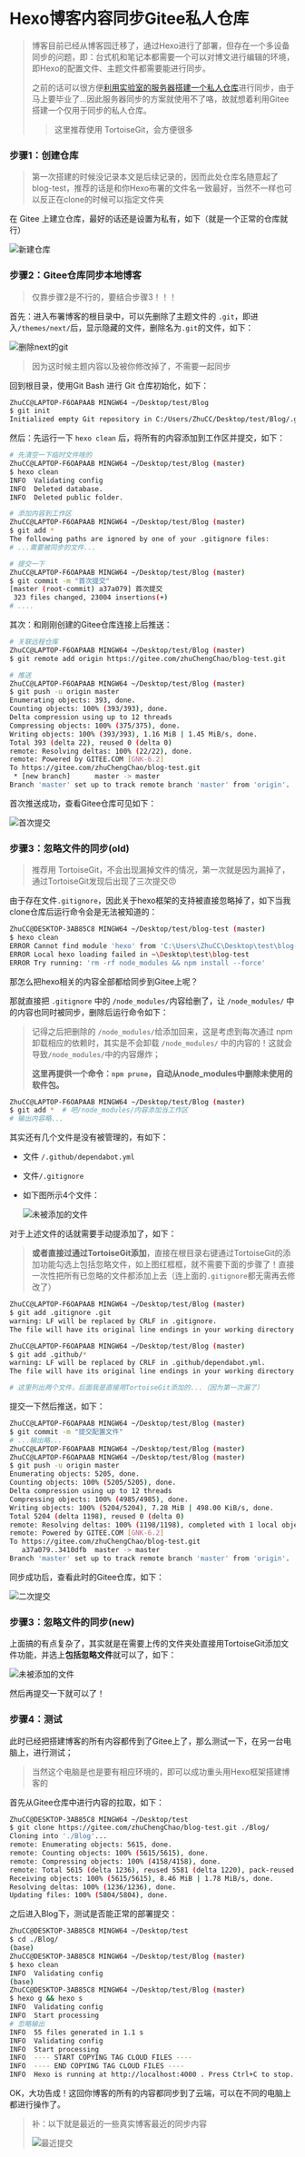 # Hexo博客内容同步Gitee私人仓库

> 博客目前已经从博客园迁移了，通过Hexo进行了部署，但存在一个多设备同步的问题，即：台式机和笔记本都需要一个可以对博文进行编辑的环境，即Hexo的配置文件、主题文件都需要能进行同步。
>
> 之前的话可以很方便[利用实验室的服务器搭建一个私人仓库](https://xianyuchao.cn/2020/10/18/%E7%8E%AF%E5%A2%83%E9%85%8D%E7%BD%AE/%E6%90%AD%E5%BB%BA%E4%B8%80%E4%B8%AA%E6%9C%AC%E5%9C%B0%E7%A7%81%E4%BA%BAGit%E4%BB%93%E5%BA%93/)进行同步，由于马上要毕业了...因此服务器同步的方案就使用不了咯，故就想着利用Gitee搭建一个仅用于同步的私人仓库。
>
> > 这里推荐使用 TortoiseGit，会方便很多

### 步骤1：创建仓库

> 第一次搭建的时候没记录本文是后续记录的，因而此处仓库名随意起了blog-test，推荐的话是和你Hexo布署的文件名一致最好，当然不一样也可以反正在clone的时候可以指定文件夹

在 Gitee 上建立仓库，最好的话还是设置为私有，如下（就是一个正常的仓库就行）

![新建仓库](https://xycnotes.oss-cn-hangzhou.aliyuncs.com/img/202206252046860.PNG)

### 步骤2：Gitee仓库同步本地博客

> 仅靠步骤2是不行的，要结合步骤3！！！

首先：进入布署博客的根目录中，可以先删除了主题文件的 `.git`，即进入`/themes/next/`后，显示隐藏的文件，删除名为`.git`的文件，如下：

![删除next的git](https://xycnotes.oss-cn-hangzhou.aliyuncs.com/img/202206252046783.PNG)

> 因为这时候主题内容以及被你修改掉了，不需要一起同步

回到根目录，使用Git Bash 进行 Git 仓库初始化，如下：

```bash
ZhuCC@LAPTOP-F6OAPAAB MINGW64 ~/Desktop/test/Blog
$ git init
Initialized empty Git repository in C:/Users/ZhuCC/Desktop/test/Blog/.git/
```

然后：先运行一下 `hexo clean` 后，将所有的内容添加到工作区并提交，如下：

```bash
# 先清空一下临时文件啥的
ZhuCC@LAPTOP-F6OAPAAB MINGW64 ~/Desktop/test/Blog (master)
$ hexo clean
INFO  Validating config
INFO  Deleted database.
INFO  Deleted public folder.

# 添加内容到工作区
ZhuCC@LAPTOP-F6OAPAAB MINGW64 ~/Desktop/test/Blog (master)
$ git add *
The following paths are ignored by one of your .gitignore files:
# ...需要被同步的文件...

# 提交一下
ZhuCC@LAPTOP-F6OAPAAB MINGW64 ~/Desktop/test/Blog (master)
$ git commit -m "首次提交"
[master (root-commit) a37a079] 首次提交
 323 files changed, 23004 insertions(+)
# ....
```

其次：和刚刚创建的Gitee仓库连接上后推送：

```bash
# 关联远程仓库
ZhuCC@LAPTOP-F6OAPAAB MINGW64 ~/Desktop/test/Blog (master)
$ git remote add origin https://gitee.com/zhuChengChao/blog-test.git

# 推送
ZhuCC@LAPTOP-F6OAPAAB MINGW64 ~/Desktop/test/Blog (master)
$ git push -u origin master
Enumerating objects: 393, done.
Counting objects: 100% (393/393), done.
Delta compression using up to 12 threads
Compressing objects: 100% (375/375), done.
Writing objects: 100% (393/393), 1.16 MiB | 1.45 MiB/s, done.
Total 393 (delta 22), reused 0 (delta 0)
remote: Resolving deltas: 100% (22/22), done.
remote: Powered by GITEE.COM [GNK-6.2]
To https://gitee.com/zhuChengChao/blog-test.git
 * [new branch]      master -> master
Branch 'master' set up to track remote branch 'master' from 'origin'.
```

首次推送成功，查看Gitee仓库可见如下：

![首次提交](https://xycnotes.oss-cn-hangzhou.aliyuncs.com/img/202206252046839.PNG)

### 步骤3：忽略文件的同步(old)

> 推荐用 TortoiseGit，不会出现漏掉文件的情况，第一次就是因为漏掉了，通过TortoiseGit发现后出现了三次提交:angry:

由于存在文件`.gitignore`，因此关于hexo框架的支持被直接忽略掉了，如下当我clone仓库后运行命令会是无法被知道的：

```bash
ZhuCC@DESKTOP-3AB85C8 MINGW64 ~/Desktop/test/blog-test (master)
$ hexo clean
ERROR Cannot find module 'hexo' from 'C:\Users\ZhuCC\Desktop\test\blog-test'
ERROR Local hexo loading failed in ~\Desktop\test\blog-test
ERROR Try running: 'rm -rf node_modules && npm install --force'
```

那怎么把hexo相关的内容全部都给同步到Gitee上呢？

那就直接把 `.gitignore` 中的 `/node_modules/`内容给删了，让 `/node_modules/` 中的内容也同时被同步，删除后运行命令如下：

> 记得之后把删除的 `/node_modules/`给添加回来，这是考虑到每次通过 npm 卸载相应的依赖时，其实是不会卸载 `/node_modules/` 中的内容的！这就会导致`/node_modules/`中的内容爆炸；
>
> **这里再提供一个命令：`npm prune`，自动从node_modules中删除未使用的软件包。**

```bash
ZhuCC@LAPTOP-F6OAPAAB MINGW64 ~/Desktop/test/Blog (master)
$ git add *  # 吧/node_modules/内容添加当工作区
# 输出内容略...
```

其实还有几个文件是没有被管理的，有如下：

* 文件 `/.github/dependabot.yml` 

* 文件`/.gitignore`

* 如下图所示4个文件：

  ![未被添加的文件](https://xycnotes.oss-cn-hangzhou.aliyuncs.com/img/202206252046821.PNG)

对于上述文件的话就需要手动提添加了，如下：

> **或者直接过通过TortoiseGit添加**，直接在根目录右键通过TortoiseGit的添加功能勾选上包括忽略文件，如上图红框框，就不需要下面的步骤了！直接一次性把所有已忽略的文件都添加上去（连上面的`.gitignore`都无需再去修改了）

```bash
ZhuCC@LAPTOP-F6OAPAAB MINGW64 ~/Desktop/test/Blog (master)
$ git add .gitignore .git
warning: LF will be replaced by CRLF in .gitignore.
The file will have its original line endings in your working directory

ZhuCC@LAPTOP-F6OAPAAB MINGW64 ~/Desktop/test/Blog (master)
$ git add .github/*
warning: LF will be replaced by CRLF in .github/dependabot.yml.
The file will have its original line endings in your working directory

# 这里列出两个文件，后面我是直接用TortoiseGit添加的...（因为第一次漏了）
```

提交一下然后推送，如下：

```bash
ZhuCC@LAPTOP-F6OAPAAB MINGW64 ~/Desktop/test/Blog (master)
$ git commit -m "提交配置文件"
# ...输出略...
ZhuCC@LAPTOP-F6OAPAAB MINGW64 ~/Desktop/test/Blog (master)
ZhuCC@LAPTOP-F6OAPAAB MINGW64 ~/Desktop/test/Blog (master)
$ git push -u origin master
Enumerating objects: 5205, done.
Counting objects: 100% (5205/5205), done.
Delta compression using up to 12 threads
Compressing objects: 100% (4985/4985), done.
Writing objects: 100% (5204/5204), 7.28 MiB | 498.00 KiB/s, done.
Total 5204 (delta 1198), reused 0 (delta 0)
remote: Resolving deltas: 100% (1198/1198), completed with 1 local object.
remote: Powered by GITEE.COM [GNK-6.2]
To https://gitee.com/zhuChengChao/blog-test.git
   a37a079..3410dfb  master -> master
Branch 'master' set up to track remote branch 'master' from 'origin'.
```

同步成功后，查看此时的Gitee仓库，如下：

![二次提交](https://xycnotes.oss-cn-hangzhou.aliyuncs.com/img/202206252046984.PNG)

### 步骤3：忽略文件的同步(new)

上面搞的有点复杂了，其实就是在需要上传的文件夹处直接用TortoiseGit添加文件功能，并选上**包括忽略文件**就可以了，如下：

![未被添加的文件](https://xycnotes.oss-cn-hangzhou.aliyuncs.com/img/202206252046417.PNG)

然后再提交一下就可以了！

### 步骤4：测试

此时已经把搭建博客的所有内容都传到了Gitee上了，那么测试一下，在另一台电脑上，进行测试；

> 当然这个电脑是也是要有相应环境的，即可以成功重头用Hexo框架搭建博客的

首先从Gitee仓库中进行内容的拉取，如下：

```bash
ZhuCC@DESKTOP-3AB85C8 MINGW64 ~/Desktop/test
$ git clone https://gitee.com/zhuChengChao/blog-test.git ./Blog/
Cloning into './Blog'...
remote: Enumerating objects: 5615, done.
remote: Counting objects: 100% (5615/5615), done.
remote: Compressing objects: 100% (4158/4158), done.
remote: Total 5615 (delta 1236), reused 5581 (delta 1220), pack-reused 0
Receiving objects: 100% (5615/5615), 8.46 MiB | 1.78 MiB/s, done.
Resolving deltas: 100% (1236/1236), done.
Updating files: 100% (5804/5804), done.

```

之后进入Blog下，测试是否能正常的部署提交：

```bash
ZhuCC@DESKTOP-3AB85C8 MINGW64 ~/Desktop/test
$ cd ./Blog/
(base)
ZhuCC@DESKTOP-3AB85C8 MINGW64 ~/Desktop/test/Blog (master)
$ hexo clean
INFO  Validating config
(base)
ZhuCC@DESKTOP-3AB85C8 MINGW64 ~/Desktop/test/Blog (master)
$ hexo g && hexo s
INFO  Validating config
INFO  Start processing
# 忽略输出
INFO  55 files generated in 1.1 s
INFO  Validating config
INFO  Start processing
INFO  ---- START COPYING TAG CLOUD FILES ----
INFO  ---- END COPYING TAG CLOUD FILES ----
INFO  Hexo is running at http://localhost:4000 . Press Ctrl+C to stop.
```

OK，大功告成！这回你博客的所有的内容都同步到了云端，可以在不同的电脑上都进行操作了。

> 补：以下就是最近的一些真实博客最近的同步内容
>
> ![最近提交](https://xycnotes.oss-cn-hangzhou.aliyuncs.com/img/202206252046266.PNG)